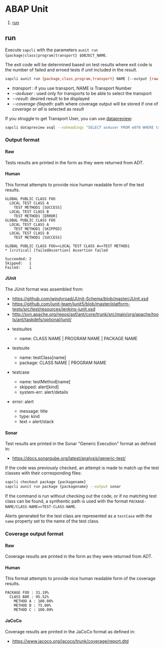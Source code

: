 # ABAP Unit

1. [run](#run)

## run

Execute `sapcli` with the parameters `aunit run {package|class|program|transport} $OBJECT_NAME`.

The exit code will be determined based on test results where exit code is the
number of failed and erroed tests if _unit_ included in the result.

```bash
sapcli aunit run {package,class,program,transport} NAME [--output {raw,human,junit4}] [--as4user NAME] [--result {unit,coverage,all}] [--coverage-output {raw, human, jacoco}] [--coverage-filepath PATH]
```

- _transport_ : if you use transport, NAME is Transport Number
- _--as4user_ : used only for transports to be able to select the transport
- _--result_: desired result to be displayed
- _--coverage-filepath_: path where coverage output will be stored if one of _coverage_ or _all_ is selected as _result_

If you struggle to get Transport User, you can use [datapreview](datapreview.md):

```bash
sapcli datapreview osql --noheadings "SELECT as4user FROM e070 WHERE trkorr EQ '$CORRNR'"
```

### Output format

#### Raw

Tests results are printed in the form as they were returned from ADT.

#### Human

This format attempts to provide nice human readable form of the test results.

```
GLOBAL PUBLIC CLASS FOO
  LOCAL TEST CLASS A
    TEST METHOD1 [SUCCESS]
  LOCAL TEST CLASS B
    TEST METHOD1 [ERROR]
GLOBAL PUBLIC CLASS FOO
  LOCAL TEST CLASS A
    TEST METHOD1 [SKIPPED]
  LOCAL TEST CLASS B
    TEST METHOD1 [SUCCESS]

GLOBAL PUBLIC CLASS FOO=>LOCAL TEST CLASS A=>TEST METHOD1
* [critical] [failedAssertion] Assertion failed

Succeeded: 2
Skipped:   1
Failed:    1
```

#### JUnit

The JUnit format was assembled from:
- https://github.com/windyroad/JUnit-Schema/blob/master/JUnit.xsd
- https://github.com/junit-team/junit5/blob/master/platform-tests/src/test/resources/jenkins-junit.xsd
- http://svn.apache.org/repos/asf/ant/core/trunk/src/main/org/apache/tools/ant/taskdefs/optional/junit/

* testsuites
  - name: CLASS NAME | PROGRAM NAME | PACKAGE NAME

* testsuite
  - name: testClass[name]
  - package: CLASS NAME | PROGRAM NAME

* testcase
  - name: testMethod[name]
  - skipped: alert[kind]
  - system-err: alert/details

* error: alert
  - message: title
  - type: kind
  - text = alert/stack

#### Sonar

Test results are printed in the Sonar "Generic Execution" format as defined in:
- https://docs.sonarqube.org/latest/analysis/generic-test/

If the code was previously checked, an attempt is made to match up the test classes with their corresponding files:

```bash
sapcli checkout package {packagename}
sapcli aunit run package {packagename} --output sonar
```

If the command is run without checking out the code, or if no matching test class can be found, a synthentic path
is used with the format `PACKAGE-NAME/CLASS-NAME=>TEST-CLASS-NAME`.

Alerts generated for the test class are represented as a `testCase` with the `name` property set to the name of the
test class.

### Coverage output format

#### Raw

Coverage results are printed in the form as they were returned from ADT.

#### Human

This format attempts to provide nice human readable form of the coverage results.

```
PACKAGE FOO : 31.19%
  CLASS BAR : 95.52%
    METHOD A : 100.00%
    METHOD B : 75.00%
    METHOD C : 100.00%
```

#### JaCoCo

Coverage results are printed in the JaCoCo format as defined in:
- https://www.jacoco.org/jacoco/trunk/coverage/report.dtd